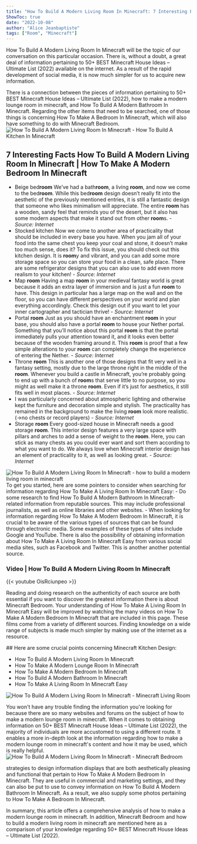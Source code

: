 ```yaml
---
title: "How To Build A Modern Living Room In Minecraft: 7 Interesting Facts"
ShowToc: true 
date: "2022-10-08"
author: "Alice Jeanbaptiste" 
tags: ["Room", "Minecraft"]
---
```


How To Build A Modern Living Room In Minecraft will be the topic of our conversation on this particular occasion. There is, without a doubt, a great deal of information pertaining to 50+ BEST Minecraft House Ideas – Ultimate List (2022) available on the internet. As a result of the rapid development of social media, it is now much simpler for us to acquire new information.

There is a connection between the pieces of information pertaining to 50+ BEST Minecraft House Ideas – Ultimate List (2022), how to make a modern lounge room in minecraft, and How To Build A Modern Bathroom In Minecraft. Regarding the other items that need to be searched, one of those things is concerning How To Make A Bedroom In Minecraft, which will also have something to do with Minecraft Bedroom.
<img loading="lazy" src="https://hgtvhome.sndimg.com/content/dam/images/hgtv/fullset/2017/6/16/0/FOD16_TerraCotta-Design-Build_Blue-Cabinet-Kitchen_6.jpg.rend.hgtvcom.966.1352.suffix/1497626872636.jpeg" onerror="this.onerror=null;this.src='https://blogger.googleusercontent.com/img/a/AVvXsEhe7F7TRXHtjiKvHb5vS7DmnxvpHiDyoYyYvm1nHB3Qp2_w3BnM6A2eq4v7FYxCC9bfZt3a9vIMtAYEKUiaDQbHMg-ViyGmRIj39MLp0bGFfgfYw1Dc9q_H-T0wiTm3l0Uq42dETrN9eC8aGJ9_IORZsxST1AcLR7np1koOfcc7tnHa4S8Mwz_xD9d0=s16000';" alt="How To Build A Modern Living Room In Minecraft - How To Build A Kitchen In Minecraft" >

## 7 Interesting Facts How To Build A Modern Living Room In Minecraft | How To Make A Modern Bedroom In Minecraft
-   Beige bed**room** We’ve had a bath**room**, a living **room**, and now we come to the bed**room**. While this bed**room** design doesn’t really fit into the aesthetic of the previously mentioned entries, it is still a fantastic design that someone who likes minimalism will appreciate. The entire **room** has a wooden, sandy feel that reminds you of the desert, but it also has some modern aspects that make it stand out from other **room**s. - <cite>Source: Internet</cite>
-   Stocked kitchen Now we come to another area of practicality that should be included in every base you have. When you jam all of your food into the same chest you keep your coal and stone, it doesn’t make too much sense, does it? To fix this issue, you should check out this kitchen design. It is **room**y and vibrant, and you can add some more storage space so you can store your food in a clean, safe place. There are some refrigerator designs that you can also use to add even more realism to your kitchen! - <cite>Source: Internet</cite>
-   Map **room** Having a map **room** in your medieval fantasy world is great because it adds an extra layer of immersion and is just a fun **room** to have. This design in particular has a large map on the wall and on the floor, so you can have different perspectives on your world and plan everything accordingly. Check this design out if you want to let your inner cartographer and tactician thrive! - <cite>Source: Internet</cite>
-   Portal **room** Just as you should have an enchantment **room** in your base, you should also have a portal **room** to house your Nether portal. Something that you’ll notice about this portal **room** is that the portal immediately pulls your attention toward it, and it looks even better because of the wooden framing around it. This **room** is proof that a few simple alterations to your **room** can completely change the experience of entering the Nether. - <cite>Source: Internet</cite>
-   Throne **room** This is another one of those designs that fit very well in a fantasy setting, mostly due to the large throne right in the middle of the **room**. Whenever you build a castle in Minecraft, you’re probably going to end up with a bunch of **room**s that serve little to no purpose, so you might as well make it a throne **room**. Even if it’s just for aesthetics, it still fits well in most places. - <cite>Source: Internet</cite>
-   I was particularly concerned about atmospheric lighting and otherwise kept the furniture and decoration simple and stylish. The practicality has remained in the background to make the living **room** look more realistic. (->no chests or record players) - <cite>Source: Internet</cite>
-   Storage **room** Every good-sized house in Minecraft needs a good storage **room**. This interior design features a very large space with pillars and arches to add a sense of weight to the **room**. Here, you can stick as many chests as you could ever want and sort them according to what you want to do. We always love when Minecraft interior design has an element of practicality to it, as well as looking great. - <cite>Source: Internet</cite>


<img loading="lazy" src="https://i.pinimg.com/736x/57/9f/73/579f73933cdcbbefc988ef8fb60a6414.jpg" onerror="this.onerror=null;this.src='https://blogger.googleusercontent.com/img/a/AVvXsEhe7F7TRXHtjiKvHb5vS7DmnxvpHiDyoYyYvm1nHB3Qp2_w3BnM6A2eq4v7FYxCC9bfZt3a9vIMtAYEKUiaDQbHMg-ViyGmRIj39MLp0bGFfgfYw1Dc9q_H-T0wiTm3l0Uq42dETrN9eC8aGJ9_IORZsxST1AcLR7np1koOfcc7tnHa4S8Mwz_xD9d0=s16000';" alt="How To Build A Modern Living Room In Minecraft - how to build a modern living room in minecraft" >
To get you started, here are some pointers to consider when searching for information regarding How To Make A Living Room In Minecraft Easy:
- Do some research to find How To Build A Modern Bathroom In Minecraft-related information from reputable sources. This may include professional journalists, as well as online libraries and other websites.
- When looking for information regarding How To Make A Modern Bedroom In Minecraft, it is crucial to be aware of the various types of sources that can be found through electronic media. Some examples of these types of sites include Google and YouTube. There is also the possibility of obtaining information about How To Make A Living Room In Minecraft Easy from various social media sites, such as Facebook and Twitter. This is another another potential source.

### Video | How To Build A Modern Living Room In Minecraft
{{< youtube OisRciunpeo >}} 


Reading and doing research on the authenticity of each source are both essential if you want to discover the greatest information there is about Minecraft Bedroom.
Your understanding of How To Make A Living Room In Minecraft Easy will be improved by watching the many videos on How To Make A Modern Bedroom In Minecraft that are included in this page. These films come from a variety of different sources. Finding knowledge on a wide range of subjects is made much simpler by making use of the internet as a resource.
<script async="async" data-cfasync="false" src="//normallydemandedalter.com/fe63df3c5408708b15d8dc3d9b206b31/invoke.js"></script>
<div id="container-fe63df3c5408708b15d8dc3d9b206b31"></div>
## Here are some crucial points concerning Minecraft Kitchen Design:

- How To Build A Modern Living Room In Minecraft
- How To Make A Modern Lounge Room In Minecraft
- How To Make A Modern Bedroom In Minecraft
- How To Build A Modern Bathroom In Minecraft
- How To Make A Living Room In Minecraft Easy

 <img loading="lazy" src="https://minecrafthousedesign.com/wp-content/uploads/2015/07/Large-Suburban-House-minecraft-building-amazing-idea-download-10.jpg" onerror="this.onerror=null;this.src='https://blogger.googleusercontent.com/img/a/AVvXsEhe7F7TRXHtjiKvHb5vS7DmnxvpHiDyoYyYvm1nHB3Qp2_w3BnM6A2eq4v7FYxCC9bfZt3a9vIMtAYEKUiaDQbHMg-ViyGmRIj39MLp0bGFfgfYw1Dc9q_H-T0wiTm3l0Uq42dETrN9eC8aGJ9_IORZsxST1AcLR7np1koOfcc7tnHa4S8Mwz_xD9d0=s16000';" alt="How To Build A Modern Living Room In Minecraft - Minecraft Living Room" >

You won't have any trouble finding the information you're looking for because there are so many websites and forums on the subject of how to make a modern lounge room in minecraft.
When it comes to obtaining information on 50+ BEST Minecraft House Ideas – Ultimate List (2022), the majority of individuals are more accustomed to using a different route. It enables a more in-depth look at the information regarding how to make a modern lounge room in minecraft's content and how it may be used, which is really helpful.
<img loading="lazy" src="https://www.uniqhotels.com/media/hotels/11/10.jpg" onerror="this.onerror=null;this.src='https://blogger.googleusercontent.com/img/a/AVvXsEhe7F7TRXHtjiKvHb5vS7DmnxvpHiDyoYyYvm1nHB3Qp2_w3BnM6A2eq4v7FYxCC9bfZt3a9vIMtAYEKUiaDQbHMg-ViyGmRIj39MLp0bGFfgfYw1Dc9q_H-T0wiTm3l0Uq42dETrN9eC8aGJ9_IORZsxST1AcLR7np1koOfcc7tnHa4S8Mwz_xD9d0=s16000';" alt="How To Build A Modern Living Room In Minecraft - Minecraft Bedroom" >

strategies to design information displays that are both aesthetically pleasing and functional that pertain to How To Make A Modern Bedroom In Minecraft. They are useful in commercial and marketing settings, and they can also be put to use to convey information on How To Build A Modern Bathroom In Minecraft. As a result, we also supply some photos pertaining to How To Make A Bedroom In Minecraft.

In summary, this article offers a comprehensive analysis of how to make a modern lounge room in minecraft. In addition, Minecraft Bedroom and how to build a modern living room in minecraft are mentioned here as a comparison of your knowledge regarding 50+ BEST Minecraft House Ideas – Ultimate List (2022).

	

